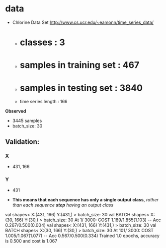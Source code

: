 




# data
- Chlorine Data Set <http://www.cs.ucr.edu/~eamonn/time_series_data/>
    - # classes                     : 3
    - # samples in training set     : 467
    - # samples in testing set      : 3840
    - time series length            : 166

**Observed**
- 3445 samples
- batch_size: 30

## Validation:

### X
- 431, 166

### Y
- 431
* **This means that each sequence has only a single output class**, _rather than each sequence **step** having an output class_

val shapes< X:(431, 166) Y:(431,) > batch_size: 30
val BATCH shapes< X:(30, 166) Y:(30,) > batch_size: 30
At     1/ 3000: COST 1.189/1.855(1.103) -- Acc 0.267/0.500(0.004)
val shapes< X:(431, 166) Y:(431,) > batch_size: 30
val BATCH shapes< X:(30, 166) Y:(30,) > batch_size: 30
At   101/ 3000: COST 1.005/1.067(1.077) -- Acc 0.567/0.500(0.334)
Trained 1.0 epochs, accuracy is 0.500 and cost is 1.067
